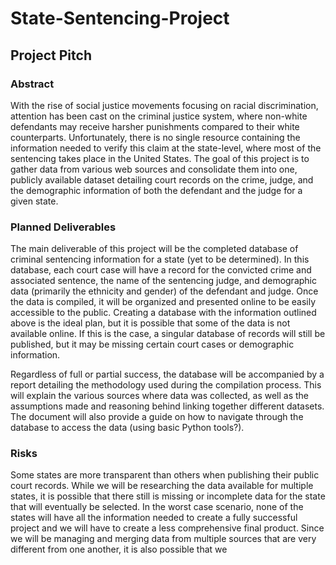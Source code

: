 # State-Sentencing-Project

## Project Pitch

### Abstract
With the rise of social justice movements focusing on racial discrimination, attention has been cast on the criminal justice system, where non-white defendants may receive harsher punishments compared to their white counterparts. Unfortunately, there is no single resource containing the information needed to verify this claim at the state-level, where most of the sentencing takes place in the United States. The goal of this project is to gather data from various web sources and consolidate them into one, publicly available dataset detailing court records on the crime, judge, and the demographic information of both the defendant and the judge for a given state.

### Planned Deliverables
The main deliverable of this project will be the completed database of criminal sentencing information for a state (yet to be determined). In this database, each court case will have a record for the convicted crime and associated sentence, the name of the sentencing judge, and demographic data (primarily the ethnicity and gender) of the defendant and judge. Once the data is compiled, it will be organized and presented online to be easily accessible to the public. Creating a database with the information outlined above is the ideal plan, but it is possible that some of the data is not available online. If this is the case, a singular database of records will still be published, but it may be missing certain court cases or demographic information.

Regardless of full or partial success, the database will be accompanied by a report detailing the methodology used during the compilation process. This will explain the various sources where data was collected, as well as the assumptions made and reasoning behind linking together different datasets. The document will also provide a guide on how to navigate through the database to access the data (using basic Python tools?).

### Risks
Some states are more transparent than others when publishing their public court records. While we will be researching the data available for multiple states, it is possible that there still is missing or incomplete data for the state that will eventually be selected. In the worst case scenario, none of the states will have all the information needed to create a fully successful project and we will have to create a less comprehensive final product. Since we will be managing and merging data from multiple sources that are very different from one another, it is also possible that we 
